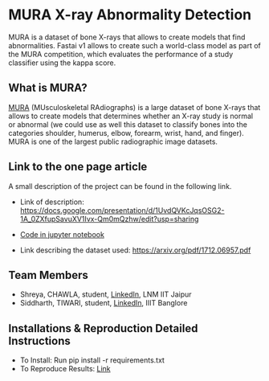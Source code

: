 # MURA X-ray Abnormality Detection
MURA is a dataset of bone X-rays that allows to create models that find abnormalities.  Fastai v1 allows to create such a world-class model as part of the MURA competition, which evaluates the performance of a study classifier using the kappa score.


## What is MURA?
[MURA](https://stanfordmlgroup.github.io/competitions/mura/) (MUsculoskeletal RAdiographs) is a large dataset of bone X-rays that allows to create models that determines whether an X-ray study is normal or abnormal (we could use as well this dataset to classify bones into the categories shoulder, humerus, elbow, forearm, wrist, hand, and finger). MURA is one of the largest public radiographic image datasets.


## Link to the one page article

A small description of the project can be found in the following link.

- Link of description: https://docs.google.com/presentation/d/1UvdQVKcJqsOSG2-1A_0ZXfupSavuXV1Ivx-Qm0mQzhw/edit?usp=sharing

- [Code in jupyter notebook](https://github.com/shreya888/School-of-AI-Hackathon-Delhi/blob/master/Abnormality%20detection%20MURA%20DataSet.ipynb)

- Link describing the dataset used: https://arxiv.org/pdf/1712.06957.pdf


## Team Members
- Shreya, CHAWLA, student, [LinkedIn](https://www.linkedin.com/in/shreyachawla1998/), LNM IIT Jaipur
- Siddharth, TIWARI, student, [LinkedIn](https://www.linkedin.com/in/siddharthtiwari01/), IIIT Banglore


## Installations & Reproduction Detailed Instructions

- To Install: Run pip install -r requirements.txt
- To Reproduce Results: [Link](https://github.com/shreya888/School-of-AI-Hackathon-Delhi/blob/master/reproducibility.md)
